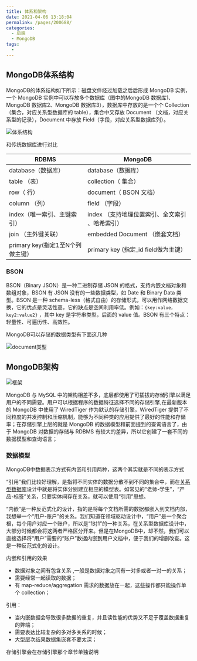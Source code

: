 ```yaml
---
title: 体系和架构
date: 2021-04-06 13:18:04
permalink: /pages/200688/
categories:
  - 后端
  - MongoDB
tags:
  - 
---
```

## MongoDB体系结构

MongoDB的体系结构如下所示：磁盘文件经过加载之后后形成 MongoDB 实例，一个 MongoDB 实例中可以存放多个数据库（图中的MongoDB 数据库1、MongoDB 数据库2、MongoDB 数据库3），数据库中存放的是一个个 Collection （集合，对应关系型数据库的 table），集合中又存放 Document （文档，对应关系型的记录），Document 中存放 Field（字段，对应关系型数据库列）。

![体系结构](https://img.xiaoyou66.com/2021/04/06/085c7b0b25f65.png)

和传统数据库进行对比

| RDBMS                            | MongoDB                                         |
| -------------------------------- | ----------------------------------------------- |
| database（数据库）               | database（数据库）                              |
| table （表）                     | collection（ 集合）                             |
| row（ 行）                       | document（ BSON 文档）                          |
| column （列）                    | field （字段）                                  |
| index（唯一索引、主键索引）      | index （支持地理位置索引、全文索引 、哈希索引） |
| join （主外键关联）              | embedded Document （嵌套文档）                  |
| primary key(指定1至N个列做主键） | primary key (指定_id field做为主键）            |

### BSON

BSON（Binary JSON）是一种二进制存储 JSON 的格式，支持内嵌文档对象和数组对象，BSON 有 JSON 没有的一些数据类型，如 Date 和 Binary Data 类型。BSON 是一种 schema-less（格式自由）的存储形式，可以用作网络数据交换，它的优点是灵活性高，它的缺点是空间利用率低。例如：`{key:value，key2:value2}` ，其中 key 是字符串类型，后面的 value 值。BSON 有三个特点：轻量性、可遍历性、高效性。

MongoDB可以存储的数据类型有下面这几种

![document类型](https://img.xiaoyou66.com/2021/04/06/715c21791e80e.png)

## MongoDB架构

![框架](https://img.xiaoyou66.com/2021/04/06/b51680aaede8a.png)

MongoDB 与 MySQL 中的架构相差不多，底层都使用了可插拔的存储引擎以满足用户的不同需要。用户可以根据程序的数据特征选择不同的存储引擎,在最新版本的 MongoDB 中使用了 WiredTiger 作为默认的存储引擎，WiredTiger 提供了不同粒度的并发控制和压缩机制，能够为不同种类的应用提供了最好的性能和存储率；在存储引擎上层的就是 MongoDB 的数据模型和前面提到的查询语言了，由于 MongoDB 对数据的存储与 RDBMS 有较大的差异，所以它创建了一套不同的数据模型和查询语言；

### 数据模型

MongoDB中数据表示方式有内嵌和引用两种，这两个其实就是不同的表示方式

“引用”我们比较好理解，是指将不同实体的数据分散不到不同的集合中，而在[关系型数据库](https://cloud.tencent.com/product/cdb-overview?from=10680)设计中就是将实体分别建立相应的模型表。如常见的“老师-学生”，“产品-标签”关系，只要实体间存在关系，就可以使用“引用”思想。

“内嵌”是一种反范式化的设计，指的是将每个文档所需的数据都嵌入到文档内部，我想举一个“用户-账户”的关系。我们知道在领域驱动设计中，“用户”是一个聚合根，每个用户对应一个账户，所以是“1对1”的一种关系，在关系型数据库设计中，大部分时候都会将这两者严格区分开来。但是在MongoDB中，却不然，我们可以直接选择将“用户”需要的“账户”数据内嵌到用户文档中，便于我们的增删改查。这是一种反范式化的设计。

内嵌和引用的效果

- 数据对象之间有包含关系 ,一般是数据对象之间有一对多或者一对一的关系；
- 需要经常一起读取的数据；
- 有 map-reduce/aggregation 需求的数据放在一起，这些操作都只能操作单个 collection；

引用：

- 当内嵌数据会导致很多数据的重复，并且读性能的优势又不足于覆盖数据重复的弊端；
- 需要表达比较复杂的多对多关系的时候；
- 大型层次结果数据集嵌套不要太深；

存储引擎会在存储引擎那个章节单独说明
